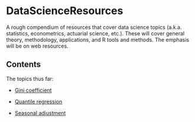 # DataScienceResources

A rough compendium of resources that cover data science topics (a.k.a. statistics, econometrics, actuarial science, etc.). These will cover general theory, methodology, applications, and R tools and methods. The emphasis will be on web resources.

## Contents

The topics thus far:

* [Gini coefficient](https://github.com/MonkmanMH/DataScienceResources/blob/master/GiniCoefficient.md)

* [Quantile regression](https://github.com/MonkmanMH/DataScienceResources/blob/master/QuantileRegression.md)

* [Seasonal adjustment](https://github.com/MonkmanMH/DataScienceResources/blob/master/SeasonalAdjustment.md)

